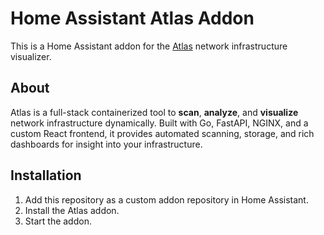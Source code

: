 # Home Assistant Atlas Addon

This is a Home Assistant addon for the [Atlas](https://github.com/karam-ajaj/atlas) network infrastructure visualizer.

## About

Atlas is a full-stack containerized tool to **scan**, **analyze**, and **visualize** network infrastructure dynamically. Built with Go, FastAPI, NGINX, and a custom React frontend, it provides automated scanning, storage, and rich dashboards for insight into your infrastructure.

## Installation

1.  Add this repository as a custom addon repository in Home Assistant.
2.  Install the Atlas addon.
3.  Start the addon.
